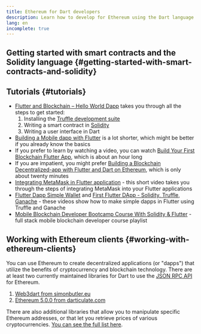 ```yaml
---
title: Ethereum for Dart developers
description: Learn how to develop for Ethereum using the Dart language
lang: en
incomplete: true
---
```


## Getting started with smart contracts and the Solidity language {#getting-started-with-smart-contracts-and-solidity}

## Tutorials {#tutorials}

- [Flutter and Blockchain – Hello World Dapp](https://www.geeksforgeeks.org/flutter-and-blockchain-hello-world-dapp/) takes you through all the steps to get started:
  1.  Installing the [Truffle development suite](https://www.trufflesuite.com/)
  2.  Writing a smart contract in [Solidity](https://soliditylang.org/)
  3.  Writing a user interface in Dart
- [Building a Mobile dapp with Flutter](https://medium.com/dash-community/building-a-mobile-dapp-with-flutter-be945c80315a) is a lot shorter, which might be better
  if you already know the basics
- If you prefer to learn by watching a video, you can watch [Build Your First Blockchain Flutter App](https://www.youtube.com/watch?v=3Eeh3pJ6PeA), which is about an hour long
- If you are impatient, you might prefer [Building a Blockchain Decentralized-app with Flutter and Dart on Ethereum](https://www.youtube.com/watch?v=jaMFEOCq_1s), which is only about twenty minutes
- [Integrating MetaMask in Flutter application](https://youtu.be/8qzVDje3IWk) - this short video takes you through the steps of integrating MetaMask into your Flutter applications
- [Flutter Dapp Simple Wallet](https://youtu.be/JMfIBpuAhKA) and [First Flutter DApp - Solidity, Truffle, Ganache](https://youtu.be/bHw2gQZxJ_s) - these videos show how to make simple dapps in Flutter using Truffle and Ganache
- [Mobile Blockchain Developer Bootcamp Course With Solidity & Flutter](https://youtube.com/playlist?list=PL4V4Unlk5luhQ26ERO6hWEbcUwHDSSmVH) - full stack mobile blockchain developer course playlist

## Working with Ethereum clients {#working-with-ethereum-clients}

You can use Ethereum to create decentralized applications (or "dapps") that utilize the benefits of cryptocurrency and blockchain technology.
There are at least two currently maintained libraries for Dart to use the
[JSON RPC API](/developers/docs/apis/json-rpc/) for Ethereum.

1. [Web3dart from simonbutler.eu](https://pub.dev/packages/web3dart)
1. [Ethereum 5.0.0 from darticulate.com](https://pub.dev/packages/ethereum)

There are also additional libraries that allow you to manipulate specific Ethereum addresses,
or that let you retrieve prices of various cryptocurrencies.
[You can see the full list here](https://pub.dev/dart/packages?q=ethereum).
